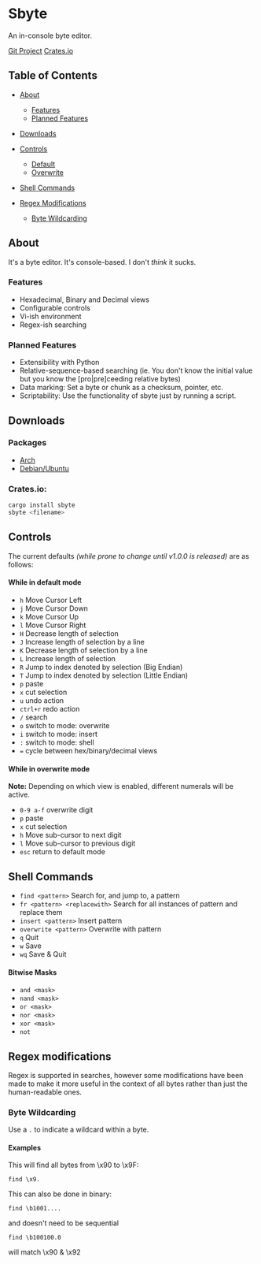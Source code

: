 # Sbyte
An in-console byte editor.

[Git Project](/project/sbyte)
[Crates.io](https://crates.io/crates/sbyte)

## Table of Contents
- [About](#abt)
    - [Features](#abt_a)
    - [Planned Features](#abt_b)
- [Downloads](#dls)

- [Controls](#ctrls)
    - [Default](#ctrls_a)
    - [Overwrite](#ctrls_b)
- [Shell Commands](#shell)
- [Regex Modifications](#rgx)
    - [Byte Wildcarding](#rgx_a)


<a name="abt"></a>
## About
It's a byte editor. It's console-based. I don't *think* it sucks.

<a name="abt_a"></a>
### Features
- Hexadecimal, Binary and Decimal views
- Configurable controls
- Vi-ish environment
- Regex-ish searching


<a name="abt_b"></a>
### Planned Features
- Extensibility with Python
- Relative-sequence-based searching (ie. You don't know the initial value but you know the [pro|pre]ceeding relative bytes)
- Data marking: Set a byte or chunk as a checksum, pointer, etc.
- Scriptability: Use the functionality of sbyte just by running a script.

<a name="dls"></a>
## Downloads
### Packages
- [Arch](https://github.com/quintinfsmith/sbyte/releases/download/v0.1.0/sbyte-0.1.0.tar.gz)
- [Debian/Ubuntu](https://github.com/quintinfsmith/sbyte/releases/download/v0.1.0/sbyte-0.1.0.deb)

### Crates.io:
```bash
cargo install sbyte
sbyte <filename>
```


<a name="ctrls"></a>
## Controls
The current defaults *(while prone to change until v1.0.0 is released)* are as follows:
#### While in default mode
<a name="ctrls_a"></a>
- `h` Move Cursor Left
- `j` Move Cursor Down
- `k` Move Cursor Up
- `l` Move Cursor Right
- `H` Decrease length of selection
- `J` Increase length of selection by a line
- `K` Decrease length of selection by a line
- `L` Increase length of selection
- `R` Jump to index denoted by selection (Big Endian)
- `T` Jump to index denoted by selection (Little Endian)
- `p` paste
- `x` cut selection
- `u` undo action
- `ctrl+r` redo action
- `/` search
- `o` switch to mode: overwrite
- `i` switch to mode: insert
- `:` switch to mode: shell
- `=` cycle between hex/binary/decimal views

#### While in overwrite mode
<a name="ctrls_b"></a>
**Note:** Depending on which view is enabled, different numerals will be active.
- `0-9 a-f` overwrite digit
- `p` paste
- `x` cut selection
- `h` Move sub-cursor to next digit
- `l` Move sub-cursor to previous digit
- `esc` return to default mode


<a name="shell"></a>
## Shell Commands
- `find <pattern>` Search for, and jump to, a pattern
- `fr <pattern> <replacewith>` Search for all instances of pattern and replace them
- `insert <pattern>` Insert pattern
- `overwrite <pattern>` Overwrite with pattern
- `q` Quit
- `w` Save
- `wq` Save & Quit

#### Bitwise Masks
- `and <mask>`
- `nand <mask>`
- `or <mask>`
- `nor <mask>`
- `xor <mask>`
- `not`


<a name="rgx"></a>
## Regex modifications
Regex is supported in searches, however some modifications have been made to make it more useful in the context of all bytes rather than just the human-readable ones.
<a name="rgx_a"></a>
### Byte Wildcarding
Use a `.` to indicate a wildcard within a byte.
#### Examples
This will find all bytes from \x90 to \x9F:
```
find \x9.
```

This can also be done in binary:
```
find \b1001....
```
and doesn't need to be sequential
```
find \b100100.0
```
will match \x90 & \x92

